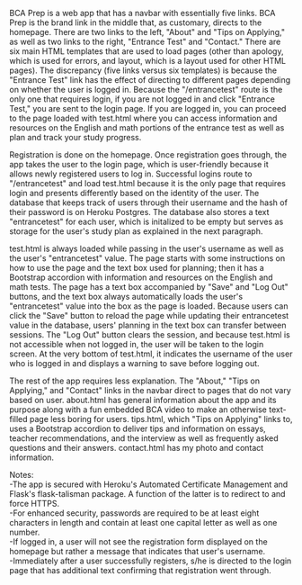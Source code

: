 BCA Prep is a web app that has a navbar with essentially five links. BCA Prep is the brand link in the middle that, as customary, directs to the homepage. There
are two links to the left, "About" and "Tips on Applying," as well as two links to the right, "Entrance Test" and "Contact." There are six main HTML templates
that are used to load pages (other than apology, which is used for errors, and layout, which is a layout used for other HTML pages). The discrepancy (five links
versus six templates) is because the "Entrance Test" link has the effect of directing to different pages depending on whether the user is logged in. Because the
"/entrancetest" route is the only one that requires login, if you are not logged in and click "Entrance Test," you are sent to the login page. If you are logged
in, you can proceed to the page loaded with test.html where you can access information and resources on the English and math portions of the entrance test as well
as plan and track your study progress.

Registration is done on the homepage. Once registration goes through, the app takes the user to the login page, which is user-friendly because it allows newly
registered users to log in. Successful logins route to "/entrancetest" and load test.html because it is the only page that requires login and presents differently
based on the identity of the user. The database that keeps track of users through their username and the hash of their password is on Heroku Postgres. The
database also stores a text "entrancetest" for each user, which is initalized to be empty but serves as storage for the user's study plan as explained in the next
paragraph.

test.html is always loaded while passing in the user's username as well as the user's "entrancetest" value. The page starts with some instructions on how to use
the page and the text box used for planning; then it has a Bootstrap accordion with information and resources on the English and math tests. The page has a text
box accompanied by "Save" and "Log Out" buttons, and the text box always automatically loads the user's "entrancetest" value into the box as the page is loaded.
Because users can click the "Save" button to reload the page while updating their entrancetest value in the database, users' planning in the text box can transfer
between sessions. The "Log Out" button clears the session, and because test.html is not accessible when not logged in, the user will be taken to the login screen.
At the very bottom of test.html, it indicates the username of the user who is logged in and displays a warning to save before logging out.

The rest of the app requires less explanation. The "About," "Tips on Applying," and "Contact" links in the navbar direct to pages that do not vary based on user.
about.html has general information about the app and its purpose along with a fun embedded BCA video to make an otherwise text-filled page less boring for users.
tips.html, which "Tips on Applying" links to, uses a Bootstrap accordion to deliver tips and information on essays, teacher recommendations, and the interview as
well as frequently asked questions and their answers. contact.html has my photo and contact information.

Notes:<br>
-The app is secured with Heroku's Automated Certificate Management and Flask's flask-talisman package. A function of the latter is to redirect to and force HTTPS.<br>
-For enhanced security, passwords are required to be at least eight characters in length and contain at least one capital letter as well as one number.<br>
-If logged in, a user will not see the registration form displayed on the homepage but rather a message that indicates that user's username.<br>
-Immediately after a user successfully registers, s/he is directed to the login page that has additional text confirming that registration went through.<br>